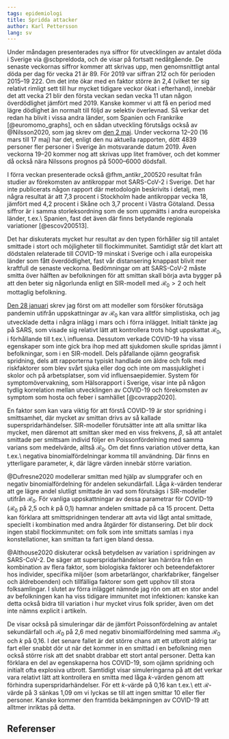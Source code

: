 ```yaml
---
tags: epidemiologi
title: Spridda attacker
author: Karl Pettersson
lang: sv
---
```


Under måndagen presenterades nya siffror för utvecklingen av antalet
döda i Sverige via @scbpreldoda, och de visar på fortsatt nedåtgående.
De senaste veckornas siffror kommer att skrivas upp, men
genomsnittligt antal döda per dag för vecka 21 är 89. För 2019 var
siffran 212 och för perioden 2015–19 222. Om det inte ökar med en
faktor större än 2,4 (vilket ter sig relativt rimligt sett till hur
mycket tidigare veckor ökat i efterhand), innebär det att vecka 21
blir den första veckan sedan vecka 11 utan någon överdödlighet jämfört
med 2019. Kanske kommer vi att få en period med lägre dödlighet än
normalt till följd av selektiv överlevnad. Så verkar det redan ha
blivit i vissa andra länder, som Spanien och Frankrike
[@euromomo_graphs], och en sådan utveckling förutsågs också av
@Nilsson2020, som jag skrev om [den 2 maj](2020-05-02-1988.html).
Under veckorna 12–20 (16 mars till 17 maj) har det, enligt den nu
aktuella rapporten, dött 4839 personer fler personer i Sverige än
motsvarande datum 2019. Även veckorna 19–20 kommer nog att skrivas upp
litet framöver, och det kommer då också nära Nilssons prognos på
5000–6000 dödsfall.

I förra veckan presenterade också @fhm_antikr_200520 resultat från
studier av förekomsten av antikroppar mot SARS-CoV-2 i Sverige. Det
har inte publicerats någon rapport där metodologin beskrivits i
detalj, men några resultat är att 7,3 procent i Stockholm hade
antikroppar vecka 18, jämfört med 4,2 procent i Skåne och 3,7 procent
i Västra Götaland. Dessa siffror är i samma storleksordning som de som
uppmätts i andra europeiska länder, t.ex.\ Spanien, fast det även där
finns betydande regionala variationer [@escov200513].

Det har diskuterats mycket hur resultat av den typen förhåller
sig till antalet smittade i stort och möjligheter till
flockimmunitet. Samtidigt står det klart att dödstalen relaterade
till COVID-19 minskat i Sverige och i alla europeiska länder som
fått överdödlighet, fast vår distansering knappast blivit mer
kraftfull de senaste veckorna. Bedömningar om att SARS-CoV-2
måste smitta över hälften av befolkningen för att smittan
skall börja avta bygger på att den beter sig någorlunda enligt
en SIR-modell med $\mathcal{R}_0>2$ och helt mottaglig
befolkning.

[Den 28 januari](2020-01-28-oro.html) skrev jag först om att modeller
som försöker förutsäga pandemin utifrån uppskattningar av $\mathcal{R}_0$
kan vara alltför simplistiska, och jag utvecklade detta i några inlägg
i mars och i förra inlägget. Initialt tänkte jag på SARS, som visade
sig relativt lätt att kontrollera trots högt uppskattat
$\mathcal{R}_0$, i förhållande till t.ex.\ influensa. Dessutom verkade
COVID-19 ha vissa egenskaper som inte gick bra ihop med att sjukdomen
skulle spridas jämnt i befolkningar, som i en SIR-modell. Dels
påfallande ojämn geografisk spridning, dels att rapporterna typiskt
handlade om äldre och folk med riskfaktorer som blev svårt sjuka eller
dog och inte om massjuklighet i skolor och på arbetsplatser, som vid
influensaepidemier. System för symptomövervakning, som Hälsorapport i
Sverige, visar inte på någon tydlig korrelation mellan utvecklingen av
COVID-19 och förekomsten av symptom som hosta och feber i samhället
[@covrapp2020].

En faktor som kan vara viktig för att förstå COVID-19 är stor
spridning i smittsamhet, där mycket av smittan drivs av så kallade
superspridarhändelser. SIR-modeller förutsätter inte att alla smittar
lika mycket, men däremot att smittan sker med en viss frekvens,
$\beta$, så att antalet smittade per smittsam individ följer en
Poissonfördelning med samma varians som medelvärde, alltså
$\mathcal{R}_0$. Om det finns variation utöver detta, kan 
t.ex.\ negativa binomialfördelningar komma till användning. Där finns en
ytterligare parameter, $k$, där lägre värden innebär större variation.

@Dufresne2020 modellerar smittan med hjälp av slumpgrafer och en
negativ binomialfördelning för andelen sekundärfall. Låga $k$-värden
tenderar att ge lägre andel slutligt smittade än vad som förutsägs i
SIR-modeller utifrån $\mathcal{R}_0$. För vanliga uppskattningar av
dessa parametrar för COVID-19 ($\mathcal{R}_0$ på 2,5 och $k$ på 0,1)
hamnar andelen smittade på ca 15 procent. Detta kan förklara att
smittspridningen tenderar att avta vid lågt antal smittade, speciellt
i kombination med andra åtgärder för distansering. Det blir dock ingen
stabil flockimmunitet: om folk som inte smittats samlas i nya
konstellationer, kan smittan ta fart igen bland dessa.

@Althouse2020 diskuterar också betydelsen av variation i spridningen
av SARS-CoV-2. De säger att superspridarhändelser kan härröra från en
kombination av flera faktor, som biologiska faktorer och
beteendefaktorer hos individer, specifika miljöer (som arbetarlängor,
charkfabriker, fängelser och äldreboenden) och tillfälliga faktorer
som gett upphov till stora folksamlingar. I slutet av förra inlägget
nämnde jag rön om att en stor andel av befolkningen kan ha viss
tidigare immunitet mot infektionen: kanske kan detta också bidra till
variation i hur mycket virus folk sprider, även om det inte nämns
explicit i artikeln.

De visar också på simuleringar där de jämfört Poissonfördelning av
antalet sekundärfall och $\mathcal{R}_0$ på 2,6 med negativ
binomialfördelning med samma $\mathcal{R}_0$ och $k$ på 0,16. I det
senare fallet är det större chans att ett utbrott aldrig tar fart
eller snabbt dör ut när det kommer in en smittad i en befolkning men
också större risk att det snabbt drabbar ett stort antal personer.
Detta kan förklara en del av egenskaperna hos COVID-19, som
ojämn spridning och initialt ofta explosiva utbrott.
Samtidigt visar simuleringarna på att det verkar vara relativt
lätt att kontrollera en smitta med låga $k$-värden genom att
förhindra superspridarhändelser. För ett $k$-värde på 0,16 kan
t.ex.\ ett $\mathcal{R}$-värde på 3 sänkas 1,09 om vi lyckas
se till att ingen smittar 10 eller fler personer. Kanske kommer
den framtida bekämpningen av COVID-19 att alltmer inriktas på
detta.
 
## Referenser
